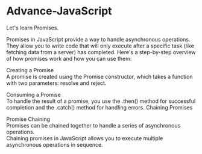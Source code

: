 # Advance-JavaScript

Let's learn Promises.

Promises in JavaScript provide a way to handle asynchronous operations. 
They allow you to write code that will only execute after a specific task (like fetching data from a server) has completed. 
Here's a step-by-step overview of how promises work and how you can use them:

Creating a Promise<br>
A promise is created using the Promise constructor, which takes a function with two parameters: resolve and reject.

Consuming a Promise<br>
To handle the result of a promise, you use the .then() method for successful completion and the .catch() method for handling errors.
Chaining Promises

Promise Chaining<br>
Promises can be chained together to handle a series of asynchronous operations.<br>
Chaining promises in JavaScript allows you to execute multiple asynchronous operations in sequence.
